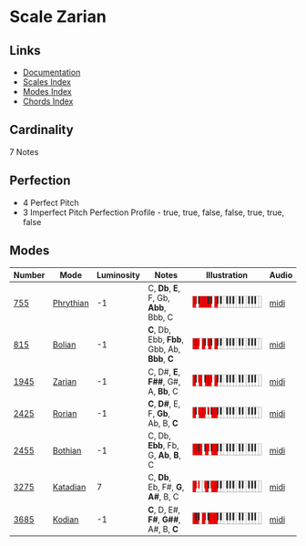 # Scale Zarian

## Links

- [Documentation](README.md)
- [Scales Index](Scales.md)
- [Modes Index](Modes.md)
- [Chords Index](Chords.md)

## Cardinality

7 Notes

## Perfection

- 4 Perfect Pitch
- 3 Imperfect Pitch
Perfection Profile - true, true, false, false, true, true, false

## Modes

| Number | Mode | Luminosity | Notes | Illustration | Audio |
|--------|------|------------|-------|--------------|-------|
| [755](https://ianring.com/musictheory/scales/755) | [Phrythian](ModePhrythian.md) | -1 | C, **Db**, **E**, F, Gb, **Abb**, Bbb, C | ![CNaturalPhrythian](ModeCNaturalPhrythian.png) | [midi](https://github.com/edipermadi/music/blob/main/docs/ModeCNaturalPhrythian.mid?raw=true) | 
| [815](https://ianring.com/musictheory/scales/815) | [Bolian](ModeBolian.md) | -1 | **C**, Db, Ebb, **Fbb**, Gbb, Ab, **Bbb**, **C** | ![CNaturalBolian](ModeCNaturalBolian.png) | [midi](https://github.com/edipermadi/music/blob/main/docs/ModeCNaturalBolian.mid?raw=true) | 
| [1945](https://ianring.com/musictheory/scales/1945) | [Zarian](ModeZarian.md) | -1 | C, D#, **E**, **F##**, G#, A, **Bb**, C | ![CNaturalZarian](ModeCNaturalZarian.png) | [midi](https://github.com/edipermadi/music/blob/main/docs/ModeCNaturalZarian.mid?raw=true) | 
| [2425](https://ianring.com/musictheory/scales/2425) | [Rorian](ModeRorian.md) | -1 | **C**, **D#**, E, F, **Gb**, Ab, B, **C** | ![CNaturalRorian](ModeCNaturalRorian.png) | [midi](https://github.com/edipermadi/music/blob/main/docs/ModeCNaturalRorian.mid?raw=true) | 
| [2455](https://ianring.com/musictheory/scales/2455) | [Bothian](ModeBothian.md) | -1 | C, Db, **Ebb**, Fb, G, **Ab**, **B**, C | ![CNaturalBothian](ModeCNaturalBothian.png) | [midi](https://github.com/edipermadi/music/blob/main/docs/ModeCNaturalBothian.mid?raw=true) | 
| [3275](https://ianring.com/musictheory/scales/3275) | [Katadian](ModeKatadian.md) | 7 | C, **Db**, Eb, F#, **G**, **A#**, B, C | ![CNaturalKatadian](ModeCNaturalKatadian.png) | [midi](https://github.com/edipermadi/music/blob/main/docs/ModeCNaturalKatadian.mid?raw=true) | 
| [3685](https://ianring.com/musictheory/scales/3685) | [Kodian](ModeKodian.md) | -1 | **C**, D, E#, **F#**, **G##**, A#, B, **C** | ![CNaturalKodian](ModeCNaturalKodian.png) | [midi](https://github.com/edipermadi/music/blob/main/docs/ModeCNaturalKodian.mid?raw=true) | 
